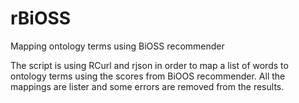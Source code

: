 rBiOSS
======

Mapping ontology terms using BiOSS recommender

The script is using RCurl and rjson in order to map a list of words to ontology terms using the scores from BiOOS recommender. All the mappings are lister and some errors are removed from the results.
